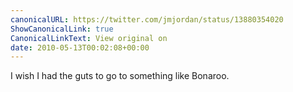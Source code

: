 ```yaml
---
canonicalURL: https://twitter.com/jmjordan/status/13880354020
ShowCanonicalLink: true
CanonicalLinkText: View original on
date: 2010-05-13T00:02:08+00:00
---
```

I wish I had the guts to go to something like Bonaroo.